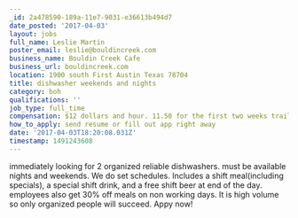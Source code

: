 ```yaml
---
_id: 2a478590-189a-11e7-9031-e36613b494d7
date_posted: '2017-04-03'
layout: jobs
full_name: Leslie Martin
poster_email: leslie@bouldincreek.com
business_name: Bouldin Creek Cafe
business_url: bouldincreek.com
location: 1900 south First Austin Texas 78704
title: dishwasher weekends and nights
category: boh
qualifications: ''
job_type: full_time
compensation: $12 dollars and hour. 11.50 for the first two weeks trail period
how_to_apply: send resume or fill out app right away
date: '2017-04-03T18:20:08.031Z'
timestamp: 1491243608
---
```

immediately looking for 2 organized reliable dishwashers. must be available nights and weekends. We do set schedules. Includes a shift meal(including specials), a special shift drink, and a free shift beer at end of the day. employees also get 30% off meals on non working days. It is high volume so only organized people will succeed. Appy now!
